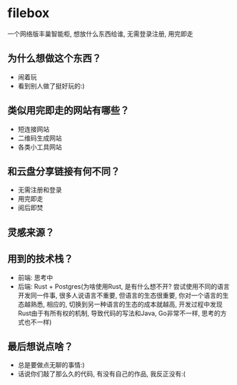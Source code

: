 # filebox
一个网络版丰巢智能柜, 想放什么东西给谁, 无需登录注册, 用完即走

## 为什么想做这个东西？
- 闹着玩
- 看到别人做了挺好玩的:)

## 类似用完即走的网站有哪些？
- 短连接网站
- 二维码生成网站
- 各类小工具网站

## 和云盘分享链接有何不同？
- 无需注册和登录
- 用完即走
- 阅后即焚

## 灵感来源？

## 用到的技术栈？
- 前端: 思考中
- 后端: Rust + Postgres(为啥使用Rust, 是有什么想不开? 尝试使用不同的语言开发同一件事, 很多人说语言不重要, 但语言的生态很重要, 你对一个语言的生态越熟悉, 相应的, 切换到另一种语言的生态的成本就越高, 开发过程中发现Rust由于有所有权的机制, 导致代码的写法和Java, Go非常不一样, 思考的方式也不一样)

## 最后想说点啥？
- 总是要做点无聊的事情:)
- 话说你们敲了那么久的代码, 有没有自己的作品, 我反正没有:(




